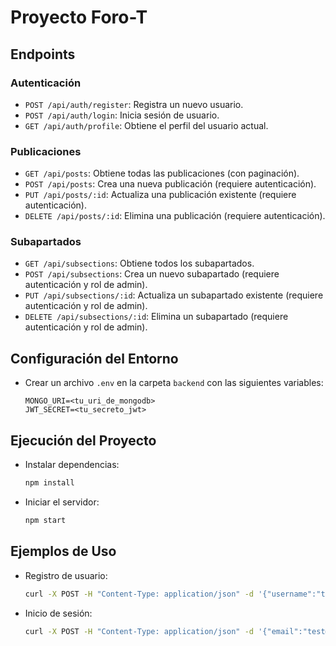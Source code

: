# Proyecto Foro-T

## Endpoints

### Autenticación
- `POST /api/auth/register`: Registra un nuevo usuario.
- `POST /api/auth/login`: Inicia sesión de usuario.
- `GET /api/auth/profile`: Obtiene el perfil del usuario actual.

### Publicaciones
- `GET /api/posts`: Obtiene todas las publicaciones (con paginación).
- `POST /api/posts`: Crea una nueva publicación (requiere autenticación).
- `PUT /api/posts/:id`: Actualiza una publicación existente (requiere autenticación).
- `DELETE /api/posts/:id`: Elimina una publicación (requiere autenticación).

### Subapartados
- `GET /api/subsections`: Obtiene todos los subapartados.
- `POST /api/subsections`: Crea un nuevo subapartado (requiere autenticación y rol de admin).
- `PUT /api/subsections/:id`: Actualiza un subapartado existente (requiere autenticación y rol de admin).
- `DELETE /api/subsections/:id`: Elimina un subapartado (requiere autenticación y rol de admin).

## Configuración del Entorno
- Crear un archivo `.env` en la carpeta `backend` con las siguientes variables:
  ```
  MONGO_URI=<tu_uri_de_mongodb>
  JWT_SECRET=<tu_secreto_jwt>
  ```

## Ejecución del Proyecto
- Instalar dependencias:
  ```sh
  npm install
  ```
- Iniciar el servidor:
  ```sh
  npm start
  ```

## Ejemplos de Uso
- Registro de usuario:
  ```sh
  curl -X POST -H "Content-Type: application/json" -d '{"username":"testuser","email":"test@example.com","password":"password123","age":25}' http://localhost:5000/api/auth/register
  ```
- Inicio de sesión:
  ```sh
  curl -X POST -H "Content-Type: application/json" -d '{"email":"test@example.com","password":"password123"}' http://localhost:5000/api/auth/login
  ```
